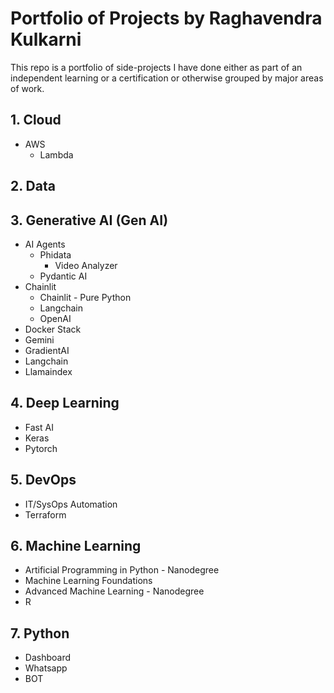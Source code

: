 
# Portfolio of Projects by Raghavendra Kulkarni

This repo is a portfolio of side-projects I have done either as part of an independent learning or a certification or otherwise grouped by major areas of work.

## 1. Cloud 
* AWS
    * Lambda

## 2. Data

## 3. Generative AI (Gen AI)
* AI Agents
    * Phidata
        * Video Analyzer
    * Pydantic AI 
* Chainlit
    * Chainlit - Pure Python
    * Langchain
    * OpenAI
* Docker Stack
* Gemini
* GradientAI
* Langchain
* Llamaindex

## 4. Deep Learning
* Fast AI
* Keras
* Pytorch
## 5. DevOps
* IT/SysOps Automation
* Terraform
## 6. Machine Learning
* Artificial Programming in Python - Nanodegree
* Machine Learning Foundations
* Advanced Machine Learning - Nanodegree
* R
## 7. Python
* Dashboard
* Whatsapp
* BOT

